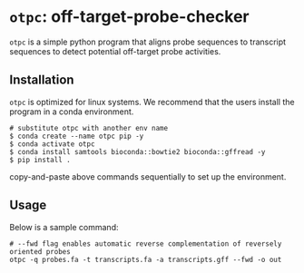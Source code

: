 # `otpc`: off-target-probe-checker

`otpc` is a simple python program that aligns probe sequences to transcript sequences to detect potential off-target probe activities.

## Installation

`otpc` is optimized for linux systems. We recommend that the users install the program in a conda environment.

```
# substitute otpc with another env name
$ conda create --name otpc pip -y
$ conda activate otpc
$ conda install samtools bioconda::bowtie2 bioconda::gffread -y
$ pip install .
```
copy-and-paste above commands sequentially to set up the environment.

## Usage

Below is a sample command:

```
# --fwd flag enables automatic reverse complementation of reversely oriented probes
otpc -q probes.fa -t transcripts.fa -a transcripts.gff --fwd -o out
```
